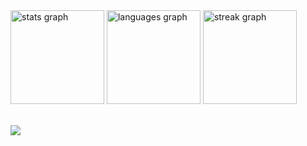 <div align="left">
  <img src="https://github-readme-stats.vercel.app/api?username=merthankavak&hide_title=false&hide_rank=false&show_icons=true&include_all_commits=true&count_private=true&disable_animations=false&theme=apprentice&locale=en&hide_border=false&order=1" height="150" alt="stats graph"  />
  <img src="https://github-readme-stats.vercel.app/api/top-langs?username=merthankavak&locale=en&hide_title=false&layout=compact&card_width=320&langs_count=5&theme=apprentice&hide_border=false&order=2" height="150" alt="languages graph"  />
  <img src="https://streak-stats.demolab.com?user=merthankavak&locale=en&mode=daily&theme=apprentice&hide_border=false&border_radius=5&order=3" height="150" alt="streak graph"  />
</div>

<br/>

![](https://komarev.com/ghpvc/?username=merthankavak)


